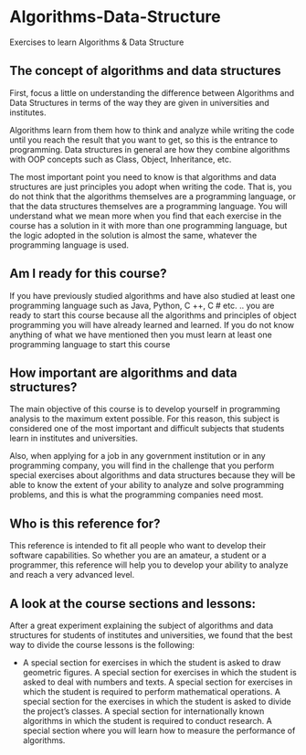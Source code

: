 # Algorithms-Data-Structure
Exercises to learn Algorithms &amp; Data Structure

## The concept of algorithms and data structures
First, focus a little on understanding the difference between Algorithms and Data Structures in terms of the way they are given in universities and institutes.

Algorithms learn from them how to think and analyze while writing the code until you reach the result that you want to get, so this is the entrance to programming.
Data structures in general are how they combine algorithms with OOP concepts such as Class, Object, Inheritance, etc.

The most important point you need to know is that algorithms and data structures are just principles you adopt when writing the code.
That is, you do not think that the algorithms themselves are a programming language, or that the data structures themselves are a programming language.
You will understand what we mean more when you find that each exercise in the course has a solution in it with more than one programming language, but the logic adopted in the solution is almost the same, whatever the programming language is used.

## Am I ready for this course?

If you have previously studied algorithms and have also studied at least one programming language such as Java, Python, C ++, C # etc. .. you are ready to start this course because all the algorithms and principles of object programming you will have already learned and learned.
If you do not know anything of what we have mentioned then you must learn at least one programming language to start this course

## How important are algorithms and data structures?
The main objective of this course is to develop yourself in programming analysis to the maximum extent possible.
For this reason, this subject is considered one of the most important and difficult subjects that students learn in institutes and universities.

Also, when applying for a job in any government institution or in any programming company, you will find in the challenge that you perform special exercises about algorithms and data structures because they will be able to know the extent of your ability to analyze and solve programming problems, and this is what the programming companies need most.

## Who is this reference for?

This reference is intended to fit all people who want to develop their software capabilities.
So whether you are an amateur, a student or a programmer, this reference will help you to develop your ability to analyze and reach a very advanced level.

## A look at the course sections and lessons:
After a great experiment explaining the subject of algorithms and data structures for students of institutes and universities, we found that the best way to divide the course lessons is the following:

- A special section for exercises in which the student is asked to draw geometric figures.
A special section for exercises in which the student is asked to deal with numbers and texts.
A special section for exercises in which the student is required to perform mathematical operations.
A special section for the exercises in which the student is asked to divide the project’s classes.
A special section for internationally known algorithms in which the student is required to conduct research.
A special section where you will learn how to measure the performance of algorithms.
